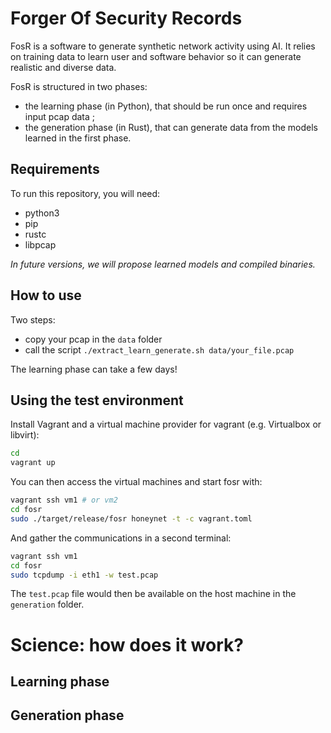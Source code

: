 # Forger Of Security Records

FosR is a software to generate synthetic network activity using AI. It relies on training data to learn user and software behavior so it can generate realistic and diverse data.

FosR is structured in two phases:
- the learning phase (in Python), that should be run once and requires input pcap data ;
- the generation phase (in Rust), that can generate data from the models learned in the first phase.

## Requirements

To run this repository, you will need:
- python3
- pip
- rustc
- libpcap

_In future versions, we will propose learned models and compiled binaries._

## How to use

Two steps:
- copy your pcap in the `data` folder
- call the script `./extract_learn_generate.sh data/your_file.pcap`

The learning phase can take a few days!

## Using the test environment

Install Vagrant and a virtual machine provider for vagrant (e.g. Virtualbox or libvirt):
```sh
cd
vagrant up
```

You can then access the virtual machines and start fosr with:
```sh
vagrant ssh vm1 # or vm2
cd fosr
sudo ./target/release/fosr honeynet -t -c vagrant.toml
```

And gather the communications in a second terminal:
```sh
vagrant ssh vm1
cd fosr
sudo tcpdump -i eth1 -w test.pcap
```

The `test.pcap` file would then be available on the host machine in the `generation` folder.

# Science: how does it work?

## Learning phase



## Generation phase
